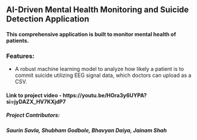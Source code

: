 <h2>AI-Driven Mental Health Monitoring and Suicide Detection Application</h2>

<h4>This comprehensive application is built to monitor mental health of patients.</h4>

### Features:
* A robust machine learning model to analyze how likely a patient is to commit suicide utilizing EEG signal data, which doctors can upload as a CSV.


<h4>Link to project video - https://youtu.be/HOra3y6UYPA?si=jyDAZX_HV7KXjdP7</h4>




<h5>Project Contributors:</h5>
<h5>Saurin Savla, Shubham Godbole, Bhavyan Daiya, Jainam Shah</h5>
